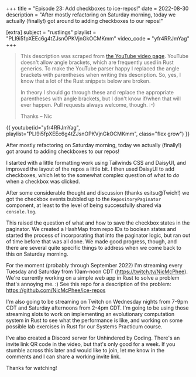 +++
title = "Episode 23: Add checkboxes to ice-repos!"
date = 2022-08-30
description = "After mostly refactoring on Saturday morning, today we actually (finally!) got around to adding checkboxes to our repos!"

[extra]
subject = "rustlings"
playlist = "PLI9i5fpXEEc6g4tZJsnOPKVjnGkOCMKmm"
video_code = "yfr4RRJmYag"
+++

> This description was scraped from
> [the YouTube video page](https://www.youtube.com/watch?v=yfr4RRJmYag&list=PLI9i5fpXEEc6g4tZJsnOPKVjnGkOCMKmm).
> YouTube doesn't allow angle brackets, which are frequently used
> in Rust generics. To make the YouTube parser happy I replaced the
> angle brackets with parentheses when writing this description.
> So, yes, I know that a lot of the Rust snippets below are broken.
>
> In theory I should go through these and replace
> the appropriate parentheses with angle brackets, but I don't
> know if/when that will ever happen. Pull requests always
> welcome, though. :-)
>
> Thanks – Nic

<div>
 {{ 
    youtube(id="yfr4RRJmYag", playlist="PLI9i5fpXEEc6g4tZJsnOPKVjnGkOCMKmm", class="flex grow")
 }} 
</div>

After mostly refactoring on Saturday morning, today we actually (finally!) got around to adding checkboxes to our repos!

I started with a little formatting work using Tailwinds CSS and DaisyUI, and improved the layout of the repos a little bit. I then used DaisyUI to add checkboxes, which let to the somewhat complex question of what to *do* when a checkbox was clicked.

After some considerable thought and discussion (thanks esitsu@Twich!) we got the checkbox events bubbled up to the `RepositoryPaginator` component, at least to the level of being successfully shared via `console.log`.

This raised the question of what and how to save the checkbox states in the paginator. We created a HashMap from repo IDs to boolean states and started the process of incorporating that into the paginator logic, but ran out of time before that was all done. We made good progress, though, and there are several quite specific things to address when we come back to this on Saturday morning.

For the moment (probably through September 2022) I'm streaming every Tuesday and Saturday from 10am-noon CDT (https://twitch.tv/NicMcPhee). We're currently working on a simple web app in Rust to solve a problem that's annoying me. :) See this repo for a description of the problem: https://github.com/NicMcPhee/ice-repos

I'm also going to be streaming on Twitch on Wednesday nights from 7-9pm CDT and Saturday afternoons from 2-4pm CDT. I'm going to be using those streaming slots to work on implementing an evolutionary computation system in Rust to see what the performance is like, and working on some possible lab exercises in Rust for our Systems Practicum course.

I've also created a Discord server for Unhindered by Coding. There's an invite link QR code in the video, but that's only good for a week. If you stumble across this later and would like to join, let me know in the comments and I can share a working invite link.

Thanks for watching!
